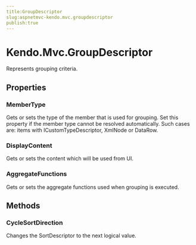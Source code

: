 ```yaml
---
title:GroupDescriptor
slug:aspnetmvc-kendo.mvc.groupdescriptor
publish:true
---
```


# Kendo.Mvc.GroupDescriptor
Represents grouping criteria.


## Properties
### MemberType
Gets or sets the type of the member that is used for grouping.
            Set this property if the member type cannot be resolved automatically.
            Such cases are: items with ICustomTypeDescriptor, XmlNode or DataRow.
### DisplayContent
Gets or sets the content which will be used from UI.
### AggregateFunctions
Gets or sets the aggregate functions used when grouping is executed.



## Methods

### CycleSortDirection
Changes the SortDescriptor to the next logical value.






